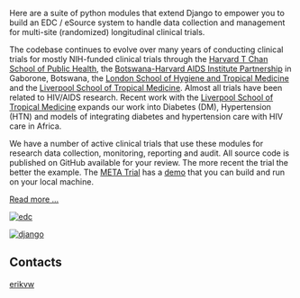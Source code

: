 Here are a suite of python modules that extend Django to empower you to build an EDC / eSource system to handle data collection and management for multi-site (randomized) longitudinal clinical trials. 

The codebase continues to evolve over many years of conducting clinical trials for mostly NIH-funded clinical trials through the [Harvard T Chan School of Public Health](https://aids.harvard.edu), the [Botswana-Harvard AIDS Institute Partnership](https://aids.harvard.edu/research/bhp) in Gaborone, Botswana, the [London School of Hygiene and Tropical Medicine](https://lshtm.ac.uk) and the [Liverpool School of Tropical Medicine](https://lstm.ac.uk). Almost all trials have been related to HIV/AIDS research. Recent work with the [Liverpool School of Tropical Medicine](https://lstm.ac.uk) expands our work into Diabetes (DM), Hypertension (HTN) and models of integrating diabetes and hypertension care with HIV care in Africa.

We have a number of active clinical trials that use these modules for research data collection, monitoring, reporting and audit. All source code is published on GitHub available for your review. The more recent the trial the better the example. The [META Trial](https://github.com/meta-trial/meta-edc) has a [demo](https://github.com/meta-trial/meta3-sample) that you can build and run on your local machine. 

[Read more ...](https://github.com/clinicedc/edc/blob/main/README.rst)

[![edc](https://img.shields.io/pypi/v/edc.svg)](https://pypi.python.org/pypi/edc)

[![django](https://www.djangoproject.com/m/img/badges/djangomade124x25.gif)](http://www.djangoproject.com/)

Contacts
--------

[erikvw](https://github.com/erikvw)
   
